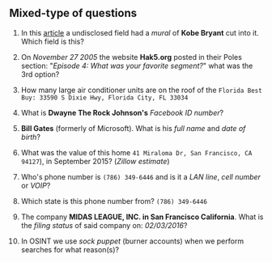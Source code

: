 ## Mixed-type of questions


1.  In this [article](https://patch.com/california/pleasanton/kobe-bryant-honored-115-foot-tribute-pleasanton-field) a undisclosed field had a _mural_ of __Kobe Bryant__ cut into it. Which field is this?

2.  On _November 27 2005_ the website __Hak5.org__ posted in their Poles section: "_Episode 4: What was your favorite segment?_" what was the 3rd option?

3.  How many large air conditioner units are on the roof of the `Florida Best Buy: 33590 S Dixie Hwy, Florida City, FL 33034`

4.  What is __Dwayne The Rock Johnson's__ _Facebook ID number_?

5.  __Bill Gates__ (formerly of Microsoft). What is his _full name_ and _date of birth_?

6.  What was the value of this home `41 Miraloma Dr, San Francisco, CA 94127`), in September 2015? (_Zillow estimate_)

7.  Who's phone number is `(786) 349-6446` and is it a _LAN line_, _cell number_ or _VOIP_?

8.  Which state is this phone number from? `(786) 349-6446`

9.  The company __MIDAS LEAGUE, INC. in San Francisco California__. What is the _filing status_ of said company on: _02/03/2016_?

10. In OSINT we use _sock puppet_ (burner accounts) when we perform searches for what reason(s)?
